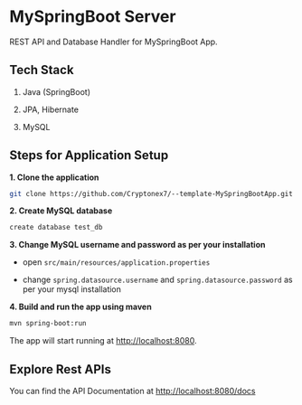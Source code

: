 # MySpringBoot Server

REST API and Database Handler for MySpringBoot App. 

## Tech Stack

1. Java (SpringBoot)

2. JPA, Hibernate

3. MySQL

## Steps for Application Setup

**1. Clone the application**

```bash
git clone https://github.com/Cryptonex7/--template-MySpringBootApp.git
```

**2. Create MySQL database**
```bash
create database test_db
```

**3. Change MySQL username and password as per your installation**

+ open `src/main/resources/application.properties`

+ change `spring.datasource.username` and `spring.datasource.password` as per your mysql installation

**4. Build and run the app using maven**

```bash
mvn spring-boot:run
```

The app will start running at <http://localhost:8080>.

## Explore Rest APIs

You can find the API Documentation at <http://localhost:8080/docs>
